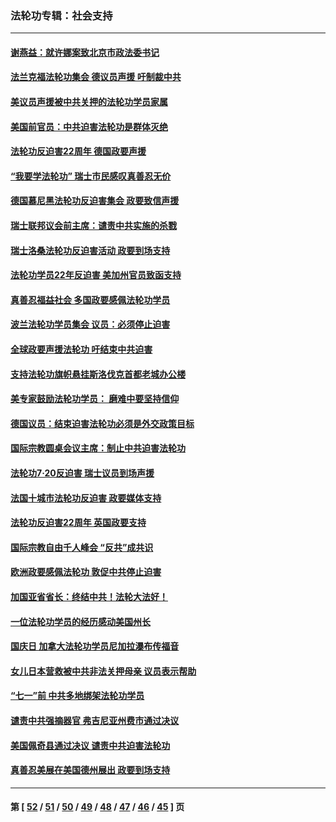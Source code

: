 ### 法轮功专辑：社会支持
---
#### [谢燕益：就许娜案致北京市政法委书记](../../pages/nf4386/n13182701.md?08290430) 
#### [法兰克福法轮功集会 德议员声援 吁制裁中共](../../pages/nf4386/n13175975.md?08290430) 
#### [美议员声援被中共关押的法轮功学员家属](../../pages/nf4386/n13158310.md?08290430) 
#### [美国前官员：中共迫害法轮功是群体灭绝](../../pages/nf4386/n13157750.md?08290430) 
#### [法轮功反迫害22周年 德国政要声援](../../pages/nf4386/n13143632.md?08290430) 
#### [“我要学法轮功” 瑞士市民感叹真善忍无价](../../pages/nf4386/n13129633.md?08290430) 
#### [德国慕尼黑法轮功反迫害集会 政要致信声援](../../pages/nf4386/n13129148.md?08290430) 
#### [瑞士联邦议会前主席：谴责中共实施的杀戮](../../pages/nf4386/n13127336.md?08290430) 
#### [瑞士洛桑法轮功反迫害活动 政要到场支持](../../pages/nf4386/n13119398.md?08290430) 
#### [法轮功学员22年反迫害 美加州官员致函支持](../../pages/nf4386/n13118879.md?08290430) 
#### [真善忍福益社会 多国政要感佩法轮功学员](../../pages/nf4386/n13116951.md?08290430) 
#### [波兰法轮功学员集会 议员：必须停止迫害](../../pages/nf4386/n13116685.md?08290430) 
#### [全球政要声援法轮功 吁结束中共迫害](../../pages/nf4386/n13114441.md?08290430) 
#### [支持法轮功旗帜悬挂斯洛伐克首都老城办公楼](../../pages/nf4386/n13112261.md?08290430) 
#### [美专家鼓励法轮功学员： 磨难中要坚持信仰](../../pages/nf4386/n13108359.md?08290430) 
#### [德国议员：结束迫害法轮功必须是外交政策目标](../../pages/nf4386/n13109600.md?08290430) 
#### [国际宗教圆桌会议主席：制止中共迫害法轮功](../../pages/nf4386/n13108177.md?08290430) 
#### [法轮功7·20反迫害 瑞士议员到场声援](../../pages/nf4386/n13107072.md?08290430) 
#### [法国十城市法轮功反迫害 政要媒体支持](../../pages/nf4386/n13104833.md?08290430) 
#### [法轮功反迫害22周年 英国政要支持](../../pages/nf4386/n13091349.md?08290430) 
#### [国际宗教自由千人峰会 “反共”成共识](../../pages/nf4386/n13091403.md?08290430) 
#### [欧洲政要感佩法轮功 敦促中共停止迫害](../../pages/nf4386/n13090743.md?08290430) 
#### [加国亚省省长：终结中共！法轮大法好！](../../pages/nf4386/n13084394.md?08290430) 
#### [一位法轮功学员的经历感动美国州长](../../pages/nf4386/n13078953.md?08290430) 
#### [国庆日 加拿大法轮功学员尼加拉瀑布传福音](../../pages/nf4386/n13064493.md?08290430) 
#### [女儿日本营救被中共非法关押母亲 议员表示帮助](../../pages/nf4386/n13053042.md?08290430) 
#### [“七一”前 中共多地绑架法轮功学员](../../pages/nf4386/n13045655.md?08290430) 
#### [谴责中共强摘器官 弗吉尼亚州费市通过决议](../../pages/nf4386/n13040108.md?08290430) 
#### [美国佩奇县通过决议 谴责中共迫害法轮功](../../pages/nf4386/n13027185.md?08290430) 
#### [真善忍美展在美国德州展出 政要到场支持](../../pages/nf4386/n13010579.md?08290430) 

---
#### 第 [ [52](./52.md?08290430) / [51](./51.md?08290430) / [50](./50.md?08290430) / [49](./49.md?08290430) / [48](./48.md?08290430) / [47](./47.md?08290430) / [46](./46.md?08290430) / [45](./45.md?08290430) ] 页
